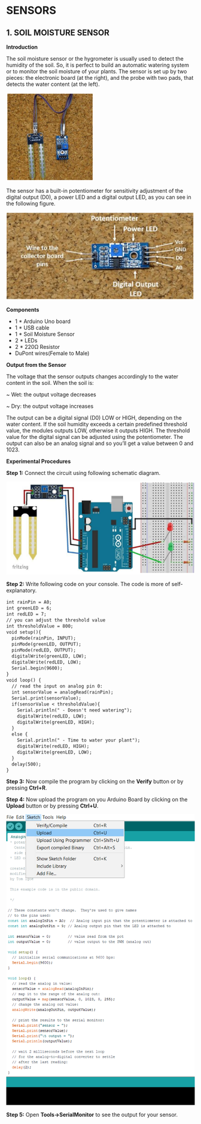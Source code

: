 # SENSORS

## 1. SOIL MOISTURE SENSOR

**Introduction**

The soil moisture sensor or the hygrometer is usually used to detect the humidity of
the soil. So, it is perfect to build an automatic watering system or to monitor the soil
moisture of your plants.
The sensor is set up by two pieces: the electronic board (at the right), and the probe
with two pads, that detects the water content (at the left).

![image](/soilmoisture.PNG)

The sensor has a built-in potentiometer for sensitivity adjustment of the digital
output (D0), a power LED and a digital output LED, as you can see in the following
figure.

![image](/soilsens.PNG)

**Components**
- 1 * Arduino Uno board
- 1 * USB cable
- 1 * Soil Moisture Sensor
- 2 * LEDs
- 2 * 220Ω Resistor
- DuPont wires(Female to Male)

**Output from the Sensor**

The voltage that the sensor outputs changes accordingly to the water content in the
soil. When the soil is:

~ Wet: the output voltage decreases

~ Dry: the output voltage increases

The output can be a digital signal (D0) LOW or HIGH, depending on the water
content. If the soil humidity exceeds a certain predefined threshold value, the
modules outputs LOW, otherwise it outputs HIGH. The threshold value for the
digital signal can be adjusted using the potentiometer. The output can also be an
analog signal and so you’ll get a value between 0 and 1023.

**Experimental Procedures**

**Step 1:** Connect the circuit using following schematic diagram.

![image](/smschem.PNG)

**Step 2:** Write following code on your console. The code is more of self-explanatory.
```
int rainPin = A0;
int greenLED = 6;
int redLED = 7;
// you can adjust the threshold value
int thresholdValue = 800;
void setup(){
  pinMode(rainPin, INPUT);
  pinMode(greenLED, OUTPUT);
  pinMode(redLED, OUTPUT);
  digitalWrite(greenLED, LOW);
  digitalWrite(redLED, LOW);
  Serial.begin(9600);
}
void loop() {
  // read the input on analog pin 0:
  int sensorValue = analogRead(rainPin);
  Serial.print(sensorValue);
  if(sensorValue < thresholdValue){
    Serial.println(" - Doesn't need watering");
    digitalWrite(redLED, LOW);
    digitalWrite(greenLED, HIGH);
  }
  else {
    Serial.println(" - Time to water your plant");
    digitalWrite(redLED, HIGH);
    digitalWrite(greenLED, LOW);
  }
  delay(500);
}
```
**Step 3:**  Now compile the program by clicking on the **Verify** button or by pressing **Ctrl+R**.

**Step 4:**  Now upload the program on you Arduino Board by clicking on the **Upload** button or by pressing **Ctrl+U**.

![image](/phupload.png)

**Step 5:** Open **Tools->SerialMonitor** to see the output for your sensor.
